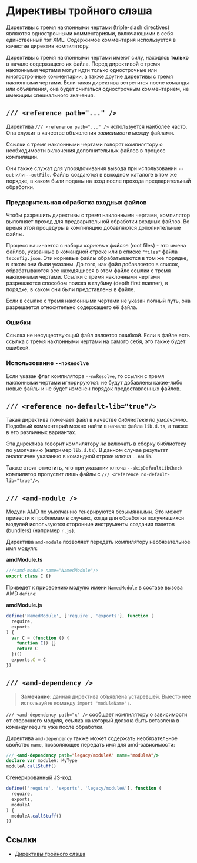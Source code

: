 # Директивы тройного слэша

Директивы с тремя наклонными чертами (triple-slash directives) являются однострочными комментариями, включающими в себя единственный тэг XML.
Содержимое комментария используется в качестве директив компилятору.

Директивы с тремя наклонными чертами имеют силу, находясь **только** в начале содержащего их файла.
Перед директивой с тремя наклонными чертами могут идти только однострочные или многострочные комментарии, а также другие директивы с тремя наклонными чертами.
Если такая директива встретится после команды или объявления, она будет считаться однострочным комментарием, не имеющим специального значения.

## `/// <reference path="..." />`

Директива `/// <reference path="..." />` используется наиболее часто.
Она служит в качестве объявления _зависимости_ между файлами.

Ссылки с тремя наклонными чертами говорят компилятору о необходимости включения дополнительных файлов в процесс компиляции.

Они также служат для упорядочивания вывода при использовании `--out` или `--outFile`.
Файлы создаются в выходном каталоге в том же порядке, в каком были поданы на вход после прохода предварительный обработки.

### Предварительная обработка входных файлов

Чтобы разрешить директивы с тремя наклонными чертами, компилятор выполняет проход для предварительной обработки входных файлов.
Во время этой процедуры в компиляцию добавляются дополнительные файлы.

Процесс начинается с набора _корневых файлов_ (root files) -
это имена файлов, указанные в командной строке или в списке `"files"` файла `tsconfig.json`.
Эти корневые файлы обрабатываются в том же порядке, в каком они были указаны.
До того, как файл добавляется в список, обрабатываются все находящиеся в этом файле ссылки с тремя наклонными чертами.
Ссылки с тремя наклонными чертами разрешаются способом поиска в глубину (depth first manner), в порядке, в каком они были представлены в файле.

Если в ссылке с тремя наклонными чертами не указан полный путь, она разрешается относительно содержащего её файла.

### Ошибки

Ссылка не несуществующий файл является ошибкой.
Если в файле есть ссылка с тремя наклонными чертами на самого себя, это также будет ошибкой.

### Использование `--noResolve`

Если указан флаг компилятора `--noResolve`, то ссылки с тремя наклонными чертами игнорируются: не будут добавлены какие-либо новые файлы и не будет изменен порядок предоставленных файлов.

## `/// <reference no-default-lib="true"/>`

Такая директива помечает файл в качестве _библиотеки по умолчанию_.
Подобный комментарий можно найти в начале файла `lib.d.ts`, а также в его различных вариантах.

Эта директива говорит компилятору _не_ включать в сборку библиотеку по умолчанию (например `lib.d.ts`).
В данном случае результат аналогичен указанию в командной строке ключа `--noLib`.

Также стоит отметить, что при указании ключа `--skipDefaultLibCheck` компилятор пропустит лишь файлы с `/// <reference no-default-lib="true"/>`.

## `/// <amd-module />`

Модули AMD по умолчанию генерируются безымянными.
Это может привести к проблемам в случаях, когда для обработки получившихся модулей используются сторонние инструменты создания пакетов (bundlers) (например `r.js`).

Директива `amd-module` позволяет передать компилятору необязательное имя модуля:

**amdModule.ts**

```ts
///<amd-module name="NamedModule"/>
export class C {}
```

Приведет к присвоению модулю имени `NamedModule` в составе вызова AMD `define`:

**amdModule.js**

```js
define('NamedModule', ['require', 'exports'], function (
  require,
  exports
) {
  var C = (function () {
    function C() {}
    return C
  })()
  exports.C = C
})
```

## `/// <amd-dependency />`

> **Замечание**: данная директива объявлена устаревшей. Вместо нее используйте команду `import "moduleName";`.

`/// <amd-dependency path="x" />` сообщает компилятору о зависимости от стороннего модуля, ссылка на который должна быть вставлена в команду require уже после обработки.

Директива `amd-dependency` также может содержать необязательное свойство `name`, позволяющее передать имя для amd-зависимости:

```ts
/// <amd-dependency path="legacy/moduleA" name="moduleA"/>
declare var moduleA: MyType
moduleA.callStuff()
```

Сгенерированный JS-код:

```js
define(['require', 'exports', 'legacy/moduleA'], function (
  require,
  exports,
  moduleA
) {
  moduleA.callStuff()
})
```

## Ссылки

- [Директивы тройного слэша](http://typescript-lang.ru/docs/Triple-Slash%20Directives.html)
